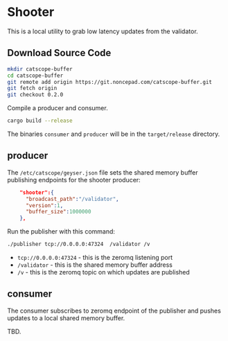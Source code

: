 # Shooter

This is a local utility to grab low latency updates from the validator.

## Download Source Code

```bash
mkdir catscope-buffer
cd catscope-buffer
git remote add origin https://git.noncepad.com/catscope-buffer.git
git fetch origin
git checkout 0.2.0
```

Compile a producer and consumer.

```bash
cargo build --release
```

The binaries `consumer` and `producer` will be in the `target/release` directory.

## producer

The `/etc/catscope/geyser.json` file sets the shared memory buffer publishing endpoints for the shooter producer:

```json
    "shooter":{
      "broadcast_path":"/validator",
      "version":1,
      "buffer_size":1000000
    },
```

Run the publisher with this command:

```bash
./publisher tcp://0.0.0.0:47324  /validator /v
```

* `tcp://0.0.0.0:47324` - this is the zeromq listening port
* `/validator` - this is the shared memory buffer address
* `/v` - this is the zeromq topic on which updates are published

## consumer

The consumer subscribes to zeromq endpoint of the publisher and pushes updates to a local shared memory buffer.

TBD.
